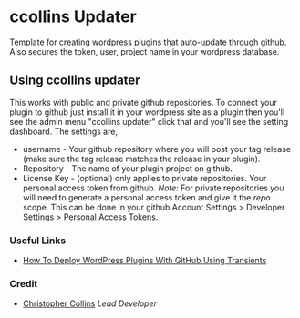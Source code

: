 # ccollins Updater
Template for creating wordpress plugins that auto-update through github. Also secures the token, user, project name in your wordpress database.

## Using ccollins updater
This works with public and private github repositories. To connect your plugin to github just install it in your wordpress site as a plugin then you'll see the admin menu "ccollins updater" click that and you'll see the setting dashboard. The settings are, 
* username - Your github repository where you will post your tag release (make sure the tag release matches the release in your plugin).
* Repository - The name of your plugin project on github. 
* License Key - (optional) only applies to private repositories. Your personal access token from github. *Note:* For private repositories you will need to generate a personal access token and give it the *repo* scope. This can be done in your github Account Settings > Developer Settings > Personal Access Tokens. 

### Useful Links 
* [How To Deploy WordPress Plugins With GitHub Using Transients](https://www.smashingmagazine.com/2015/08/deploy-wordpress-plugins-with-github-using-transients/)

### Credit 
* [Christopher Collins](https://ccollins.io) *Lead Developer*
